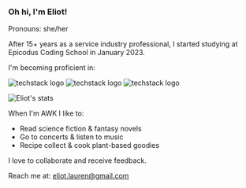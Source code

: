 ### Oh hi, I'm Eliot! 
Pronouns: she/her

After 15+ years as a service industry professional, I started studying at Epicodus Coding School in January 2023.

I'm becoming proficient in:

![techstack logo](https://readme-components.vercel.app/api?component=logo&logo=react&fill=A64009)
![techstack logo](https://readme-components.vercel.app/api?component=logo&logo=CSharp&fill=A64009)
![techstack logo](https://readme-components.vercel.app/api?component=logo&logo=JavaScript&fill=A64009)


![Eliot's stats](https://github-readme-stats.vercel.app/api?username=elgrons&show_icons=true&theme=calm)

When I'm AWK I like to:
- Read science fiction & fantasy novels 
- Go to concerts & listen to music
- Recipe collect & cook plant-based goodies

I love to collaborate and receive feedback. 

Reach me at: eliot.lauren@gmail.com
